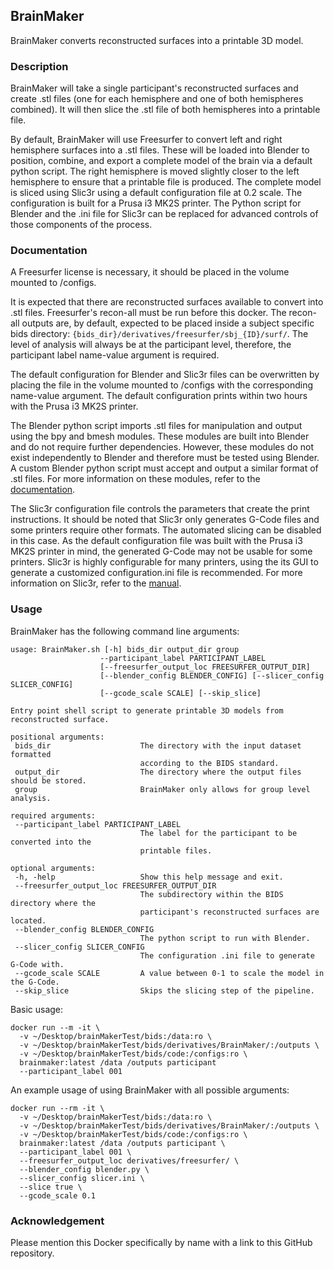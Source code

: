 ## BrainMaker
BrainMaker converts reconstructed surfaces into a printable 3D model.

### Description
BrainMaker will take a single participant's reconstructed surfaces and create
.stl files (one for each hemisphere and one of both hemispheres combined). It
will then slice the .stl file of both hemispheres into a printable file.

By default, BrainMaker will use Freesurfer to convert left and right hemisphere
surfaces into a .stl files. These will be loaded into Blender to position,
combine, and export a complete model of the brain via a default python script.
The right hemisphere is moved slightly closer to the left hemisphere to ensure
that a printable file is produced. The complete model is sliced using Slic3r
using a default configuration file at 0.2 scale. The configuration is built for
a Prusa i3 MK2S printer. The Python script for Blender and the .ini file for
Slic3r can be replaced for advanced controls of those components of the process.

### Documentation
A Freesurfer license is necessary, it should be placed in the volume mounted to
/configs.

It is expected that there are reconstructed surfaces available to convert into
.stl files. Freesurfer's recon-all must be run before this docker. The recon-all
outputs are, by default, expected to be placed inside a subject specific bids
directory: `{bids_dir}/derivatives/freesurfer/sbj_{ID}/surf/`. The level of
analysis will always be at the participant level, therefore, the participant
label name-value argument is required.

The default configuration for Blender and Slic3r files can be overwritten by
placing the file in the volume mounted to /configs with the corresponding
name-value argument. The default configuration prints within two hours with the
Prusa i3 MK2S printer.

The Blender python script imports .stl files for manipulation and output using
the bpy and bmesh modules. These modules are built into Blender and do not
require further dependencies. However, these modules do not exist independently
to Blender and therefore must be tested using Blender. A custom Blender python
script must accept and output a similar format of .stl files. For more
information on these modules, refer to the
[documentation](https://docs.blender.org/api/2.79/).

The Slic3r configuration file controls the parameters that create the print
instructions. It should be noted that Slic3r only generates G-Code files and
some printers require other formats. The automated slicing can be disabled in
this case. As the default configuration file was built with the Prusa i3 MK2S
printer in mind, the generated G-Code may not be usable for some printers.
Slic3r is highly configurable for many printers, using the its GUI to generate a
customized configuration.ini file is recommended. For more information on
Slic3r, refer to the [manual](http://manual.slic3r.org/advanced/command-line).

### Usage
BrainMaker has the following command line arguments:
```
usage: BrainMaker.sh [-h] bids_dir output_dir group  
                    --participant_label PARTICIPANT_LABEL  
                    [--freesurfer_output_loc FREESURFER_OUTPUT_DIR]  
                    [--blender_config BLENDER_CONFIG] [--slicer_config SLICER_CONFIG]  
                    [--gcode_scale SCALE] [--skip_slice]  

Entry point shell script to generate printable 3D models from reconstructed surface.  

positional arguments:  
 bids_dir                    The directory with the input dataset formatted  
                             according to the BIDS standard.  
 output_dir                  The directory where the output files should be stored.  
 group                       BrainMaker only allows for group level analysis.  

required arguments:  
 --participant_label PARTICIPANT_LABEL  
                             The label for the participant to be converted into the  
                             printable files.  

optional arguments:  
 -h, -help                   Show this help message and exit.  
 --freesurfer_output_loc FREESURFER_OUTPUT_DIR  
                             The subdirectory within the BIDS directory where the  
                             participant's reconstructed surfaces are located.  
 --blender_config BLENDER_CONFIG  
                             The python script to run with Blender.  
 --slicer_config SLICER_CONFIG  
                             The configuration .ini file to generate G-Code with.  
 --gcode_scale SCALE         A value between 0-1 to scale the model in the G-Code.  
 --skip_slice                Skips the slicing step of the pipeline.  
```
Basic usage:
```Shell
docker run --m -it \
  -v ~/Desktop/brainMakerTest/bids:/data:ro \
  -v ~/Desktop/brainMakerTest/bids/derivatives/BrainMaker/:/outputs \
  -v ~/Desktop/brainMakerTest/bids/code:/configs:ro \
  brainmaker:latest /data /outputs participant
  --participant_label 001
```
An example usage of using BrainMaker with all possible arguments:
```Shell
docker run --rm -it \
  -v ~/Desktop/brainMakerTest/bids:/data:ro \
  -v ~/Desktop/brainMakerTest/bids/derivatives/BrainMaker/:/outputs \
  -v ~/Desktop/brainMakerTest/bids/code:/configs:ro \
  brainmaker:latest /data /outputs participant \
  --participant_label 001 \
  --freesurfer_output_loc derivatives/freesurfer/ \
  --blender_config blender.py \
  --slicer_config slicer.ini \
  --slice true \
  --gcode_scale 0.1
```

### Acknowledgement
Please mention this Docker specifically by name with a link to this GitHub
repository.
